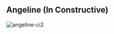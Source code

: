 ## Angeline (In Constructive)

![angeline-ci2](https://raw.githubusercontent.com/team-angeline/.github/main/profile/angeline-ci.gif)
